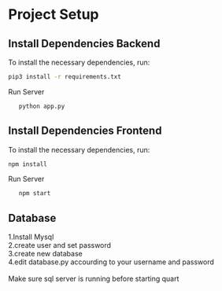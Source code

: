 # Project Setup

## Install Dependencies Backend

To install the necessary dependencies, run:

```bash
pip3 install -r requirements.txt
```

Run Server

```bash
   python app.py
```
## Install Dependencies Frontend

To install the necessary dependencies, run:

```bash
npm install
```
Run Server

```bash
   npm start
```
## Database
1.Install Mysql </br >
2.create user and set password </br >
3.create new database </br >
4.edit database.py accourding to your username and password</br >
</br >
Make sure sql server is running before starting quart 
